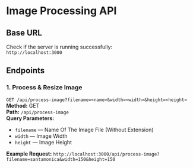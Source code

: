 # Image Processing API

## Base URL
Check if the server is running successfully:  
`http://localhost:3000`

## Endpoints

### 1. Process & Resize Image
`GET /api/process-image?filename=<name>&width=<width>&height=<height>`
**Method:** GET  
**Path:** `/api/process-image`  
**Query Parameters:**  
- `filename` — Name Of The Image File (Without Extension)  
- `width` — Image Width
- `height` — Image Height

**Example Request:**
`http://localhost:3000/api/process-image?filename=santamonica&width=150&height=150`
